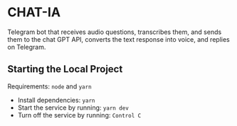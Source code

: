 # CHAT-IA
Telegram bot that receives audio questions, transcribes them, and sends them to the chat GPT API, converts the text response into voice, and replies on Telegram.

## Starting the Local Project
Requirements:  `node` and  `yarn`
- Install dependencies: `yarn`
- Start the service by running: `yarn dev`
- Turn off the service by running: `Control C`
